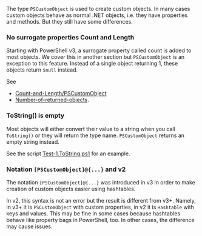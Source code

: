 
The type `PSCustomObject` is used to create custom objects. In many cases custom
objects behave as normal .NET objects, i.e. they have properties and methods.
But they still have some differences.

### No surrogate properties Count and Length

Starting with PowerShell v3, a surrogate property called count is added to
most objects. We cover this in another section but `PSCustomObject` is an
exception to this feature. Instead of a single object returning 1, these
objects return `$null` instead.

See

- [Count-and-Length/PSCustomObject](../Count-and-Length/PSCustomObject)
- [Number-of-returned-objects](../Number-of-returned-objects).

### ToString() is empty

Most objects will either convert their value to a string when you call
`ToString()` or they will return the type name. `PSCustomObject` returns
an empty string instead.

See the script [Test-1.ToString.ps1](Test-1.ToString.ps1) for an example.

### Notation `[PSCustomObject]@{...}` and v2

The notation `[PSCustomObject]@{...}` was introduced in v3 in order to make
creation of custom objects easier using hashtables.

In v2, this syntax is not an error but the result is different from v3+.
Namely, in v3+ it is `PSCustomObject` with custom properties, in v2 it is
`Hashtable` with keys and values. This may be fine in some cases because
hashtables behave like property bags in PowerShell, too. In other cases,
the difference may cause issues.
